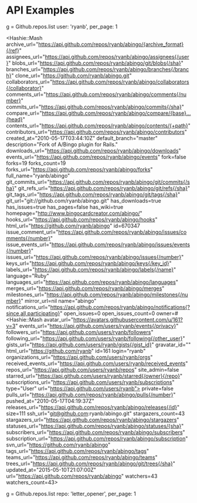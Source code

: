# API Examples

g = Github.repos.list user: 'ryanb', per_page: 1

<Hashie::Mash
archive_url="https://api.github.com/repos/ryanb/abingo/{archive_format}{/ref}"
assignees_url="https://api.github.com/repos/ryanb/abingo/assignees{/user}"
blobs_url="https://api.github.com/repos/ryanb/abingo/git/blobs{/sha}"
branches_url="https://api.github.com/repos/ryanb/abingo/branches{/branch}"
clone_url="https://github.com/ryanb/abingo.git"
collaborators_url="https://api.github.com/repos/ryanb/abingo/collaborators{/collaborator}"
comments_url="https://api.github.com/repos/ryanb/abingo/comments{/number}"
commits_url="https://api.github.com/repos/ryanb/abingo/commits{/sha}"
compare_url="https://api.github.com/repos/ryanb/abingo/compare/{base}...{head}"
contents_url="https://api.github.com/repos/ryanb/abingo/contents/{+path}"
contributors_url="https://api.github.com/repos/ryanb/abingo/contributors"
created_at="2010-05-17T03:44:10Z"
default_branch="master"
description="Fork of A/Bingo plugin for Rails."
downloads_url="https://api.github.com/repos/ryanb/abingo/downloads"
events_url="https://api.github.com/repos/ryanb/abingo/events"
fork=false
forks=19
forks_count=19
forks_url="https://api.github.com/repos/ryanb/abingo/forks"
full_name="ryanb/abingo"
git_commits_url="https://api.github.com/repos/ryanb/abingo/git/commits{/sha}"
git_refs_url="https://api.github.com/repos/ryanb/abingo/git/refs{/sha}"
git_tags_url="https://api.github.com/repos/ryanb/abingo/git/tags{/sha}"
git_url="git://github.com/ryanb/abingo.git"
has_downloads=true
has_issues=true
has_pages=false
has_wiki=true
homepage="http://www.bingocardcreator.com/abingo/"
hooks_url="https://api.github.com/repos/ryanb/abingo/hooks"
html_url="https://github.com/ryanb/abingo"
id=670347
issue_comment_url="https://api.github.com/repos/ryanb/abingo/issues/comments{/number}"
issue_events_url="https://api.github.com/repos/ryanb/abingo/issues/events{/number}"
issues_url="https://api.github.com/repos/ryanb/abingo/issues{/number}"
keys_url="https://api.github.com/repos/ryanb/abingo/keys{/key_id}"
labels_url="https://api.github.com/repos/ryanb/abingo/labels{/name}"
language="Ruby"
languages_url="https://api.github.com/repos/ryanb/abingo/languages"
merges_url="https://api.github.com/repos/ryanb/abingo/merges"
milestones_url="https://api.github.com/repos/ryanb/abingo/milestones{/number}"
mirror_url=nil
name="abingo"
notifications_url="https://api.github.com/repos/ryanb/abingo/notifications{?since,all,participating}"
open_issues=0
open_issues_count=0
owner=#<Hashie::Mash
avatar_url="https://avatars.githubusercontent.com/u/161?v=3"
events_url="https://api.github.com/users/ryanb/events{/privacy}"
followers_url="https://api.github.com/users/ryanb/followers"
following_url="https://api.github.com/users/ryanb/following{/other_user}"
gists_url="https://api.github.com/users/ryanb/gists{/gist_id}"
gravatar_id=""
html_url="https://github.com/ryanb"
id=161
login="ryanb"
organizations_url="https://api.github.com/users/ryanb/orgs"
received_events_url="https://api.github.com/users/ryanb/received_events"
repos_url="https://api.github.com/users/ryanb/repos"
site_admin=false
starred_url="https://api.github.com/users/ryanb/starred{/owner}{/repo}"
subscriptions_url="https://api.github.com/users/ryanb/subscriptions"
type="User"
url="https://api.github.com/users/ryanb">
private=false
pulls_url="https://api.github.com/repos/ryanb/abingo/pulls{/number}"
pushed_at="2010-05-17T04:19:37Z"
releases_url="https://api.github.com/repos/ryanb/abingo/releases{/id}"
size=111
ssh_url="git@github.com:ryanb/abingo.git"
stargazers_count=43
stargazers_url="https://api.github.com/repos/ryanb/abingo/stargazers"
statuses_url="https://api.github.com/repos/ryanb/abingo/statuses/{sha}"
subscribers_url="https://api.github.com/repos/ryanb/abingo/subscribers"
subscription_url="https://api.github.com/repos/ryanb/abingo/subscription"
svn_url="https://github.com/ryanb/abingo"
tags_url="https://api.github.com/repos/ryanb/abingo/tags"
teams_url="https://api.github.com/repos/ryanb/abingo/teams"
trees_url="https://api.github.com/repos/ryanb/abingo/git/trees{/sha}"
updated_at="2015-05-10T21:07:00Z"
url="https://api.github.com/repos/ryanb/abingo"
watchers=43
watchers_count=43>

g = Github.repos.list repo: 'letter_opener', per_page: 1
